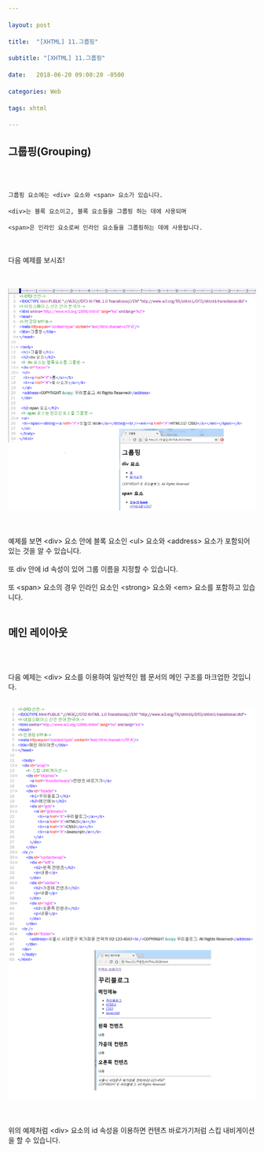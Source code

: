 ```yaml
---

layout: post

title:  "[XHTML] 11.그룹핑"

subtitle: "[XHTML] 11.그룹핑"

date:   2018-06-20 09:00:20 -0500

categories: Web

tags: xhtml

---
```


## 그룹핑(Grouping)

<br>
<br>

```
그룹핑 요소에는 <div> 요소와 <span> 요소가 있습니다.

<div>는 블록 요소이고, 블록 요소들을 그룹핑 하는 데에 사용되며

<span>은 인라인 요소로써 인라인 요소들을 그룹핑하는 데에 사용됩니다.
```

<br>
<br>
다음 예제를 보시죠!
<br>
<br>
<br>

![image](/image/XHTML_image/xhtml_image_39.png)

<br>
<br>
예제를 보면 &lt;div&gt; 요소 안에 블록 요소인 &lt;ul&gt; 요소와 &lt;address&gt; 요소가 포함되어 있는 것을 알 수 있습니다.
<br>
<br>
또 div 안에 id 속성이 있어 그룹 이름을 지정할 수 있습니다.
<br>
<br>
또 &lt;span&gt; 요소의 경우 인라인 요소인 &lt;strong&gt; 요소와 &lt;em&gt; 요소를 포함하고 있습니다.

<br>
<br>

## 메인 레이아웃

<br>
<br>

다음 예제는 &lt;div&gt; 요소를 이용하여 일반적인 웹 문서의 메인 구조를 마크업한 것입니다.
<br>
<br>

![image](/image/XHTML_image/xhtml_image_40.png)

<br>
<br>
위의 예제처럼 &lt;div&gt; 요소의 id 속성을 이용하면 컨텐츠 바로가기처럼 스킵 내비게이션을 할 수 있습니다.




